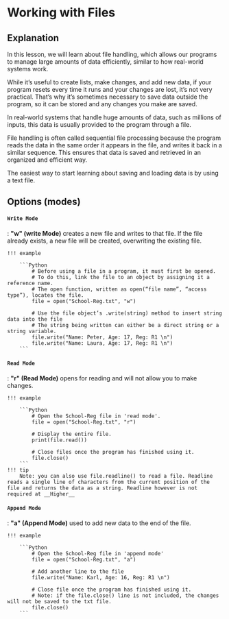 # Working with Files

## Explanation

In this lesson, we will learn about file handling, which allows our programs to manage large amounts of data efficiently, similar to how real-world systems work.

While it’s useful to create lists, make changes, and add new data, if your program resets every time it runs and your changes are lost, it’s not very practical. That’s why it’s sometimes necessary to save data outside the program, so it can be stored and any changes you make are saved.

In real-world systems that handle huge amounts of data, such as millions of inputs, this data is usually provided to the program through a file. 

File handling is often called sequential file processing because the program reads the data in the same order it appears in the file, and writes it back in a similar sequence. This ensures that data is saved and retrieved in an organized and efficient way.

The easiest way to start learning about saving and loading data is by using a text file. 

##  Options (modes)

#### `Write Mode`

:   __"w" (write Mode)__ creates a new file and writes to that file. If the file already exists, a new file will be created, overwriting the existing file.

	!!! example
	
		```Python
			# Before using a file in a program, it must first be opened.
			# To do this, link the file to an object by assigning it a reference name.
			# The open function, written as open(“file name”, “access type”), locates the file. 
			file = open("School-Reg.txt", "w")
			
			# Use the file object’s .write(string) method to insert string data into the file
			# The string being written can either be a direct string or a string variable.
			file.write("Name: Peter, Age: 17, Reg: R1 \n")
			file.write("Name: Laura, Age: 17, Reg: R1 \n")
		```

#### `Read Mode`

:   __"r" (Read Mode)__ opens for reading and will not allow you to make changes.

	!!! example
	
		```Python
			# Open the School-Reg file in 'read mode'. 
			file = open("School-Reg.txt", "r")
			
			# Display the entire file.
			print(file.read())
			
			# Close files once the program has finished using it.
			file.close()
		```
	!!! tip
		Note: you can also use file.readline() to read a file. Readline reads a single line of characters from the current position of the file and returns the data as a string. Readline however is not required at __Higher__

#### `Append Mode`

:   __"a" (Append Mode)__ used to add new data to the end of the file.

	!!! example
	
		```Python
			# Open the School-Reg file in 'append mode'
			file = open("School-Reg.txt", "a")
			
			# Add another line to the file
			file.write("Name: Karl, Age: 16, Reg: R1 \n")
			
			# Close file once the program has finished using it. 
			# Note: if the file.close() line is not included, the changes will not be saved to the txt file.
			file.close()
		```
